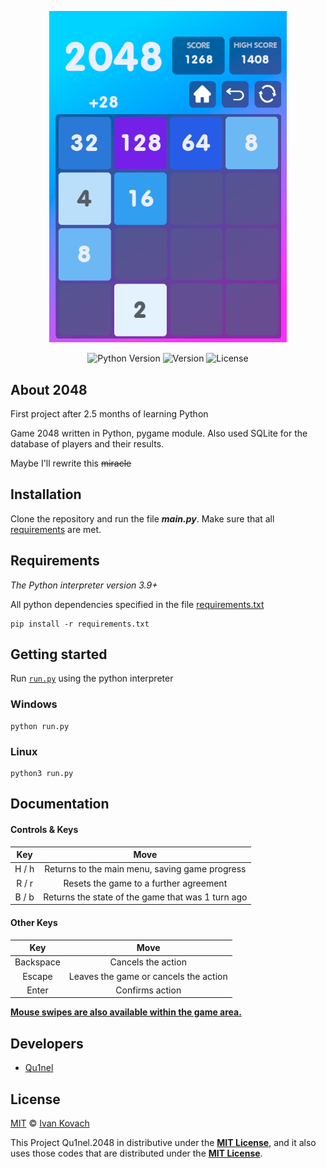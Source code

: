 <p align="center">
      <img src="https://github.com/Qu1nel/2048/blob/git-page/git-source/preview.png" width=380px>
</p>

<p align="center">
   <img src="https://img.shields.io/badge/Python-3.9%2B-blueviolet" alt="Python Version">
   <img src="https://img.shields.io/github/v/release/Qu1nel/2048" alt="Version">
   <img src="https://img.shields.io/github/license/Qu1nel/2048?color=g" alt="License" />
</p>


## About 2048

First project after 2.5 months of learning Python

Game 2048 written in Python, pygame module. Also used SQLite for the database of players and their results.

Maybe I'll rewrite this <s>miracle</s>


## Installation

Clone the repository and run the file **_main.py_**.
Make sure that all [requirements](#requirements) are met.


## Requirements

_The Python interpreter version 3.9+_

All python dependencies specified in the file [requirements.txt](/requirements.txt)

    pip install -r requirements.txt


## Getting started

Run [`run.py`](./run.py) using the python interpreter

### Windows

    python run.py

### Linux

    python3 run.py


## Documentation

#### Controls & Keys

|  Key  |                       Move                        |
| :---: | :-----------------------------------------------: |
| H / h |  Returns to the main menu, saving game progress   |
| R / r |      Resets the game to a further agreement       |
| B / b | Returns the state of the game that was 1 turn ago |

#### Other Keys

|    Key    |                 Move                  |
| :-------: | :-----------------------------------: |
| Backspace |          Cancels the action           |
|  Escape   | Leaves the game or cancels the action |
|   Enter   |            Confirms action            |

<u><b>Mouse swipes are also available within the game area.</b></u>


## Developers

- [Qu1nel](https://github.com/Qu1nel)


## License

[MIT](./LICENSE) © [Ivan Kovach](https://github.com/Qu1nel/)

This Project Qu1nel.2048 in distributive under the **[MIT License](./LICENSE)**, and it also uses those codes that are distributed under the **[MIT License](./LICENSE)**.
